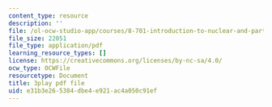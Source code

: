 ```yaml
---
content_type: resource
description: ''
file: /ol-ocw-studio-app/courses/8-701-introduction-to-nuclear-and-particle-physics-fall-2020/e31b3e265384dbe4e921ac4a050c91ef_u46_GiV2iFc.pdf
file_size: 22051
file_type: application/pdf
learning_resource_types: []
license: https://creativecommons.org/licenses/by-nc-sa/4.0/
ocw_type: OCWFile
resourcetype: Document
title: 3play pdf file
uid: e31b3e26-5384-dbe4-e921-ac4a050c91ef
---
```


